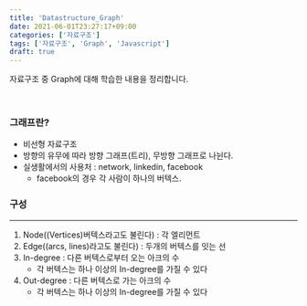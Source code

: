 ```yaml
---
title: 'Datastructure_Graph'
date: 2021-06-01T23:27:17+09:00
categories: ['자료구조']
tags: ['자료구조', 'Graph', 'Javascript']
draft: true
---
```


자료구조 중 Graph에 대해 학습한 내용을 정리합니다.

<br>

<!--more-->

### 그래프란?

- 비선형 자료구조
- 방향의 유무에 따라 방향 그래프(트리), 무방향 그래프로 나뉜다.
- 실생활에서의 사용처 : network, linkedin, facebook
  - facebook의 경우 각 사람이 하나의 버텍스.

### 구성

---

1. Node((Vertices)버텍스라고도 불린다) : 각 엘리먼트
2. Edge((arcs, lines)라고도 불린다) : 두개의 버텍스를 잇는 선
3. In-degree : 다른 버텍스로부터 오는 아크의 수
   - 각 버텍스는 하나 이상의 In-degree를 가질 수 있다
4. Out-degree : 다른 버텍스로 가는 아크의 수
   - 각 버텍스는 하나 이상의 In-degree를 가질 수 있다

